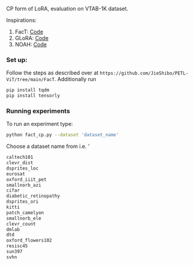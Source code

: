 CP form of LoRA, evaluation on VTAB-1K dataset.

Inspirations:

1. FacT: [Code](https://github.com/JieShibo/PETL-ViT/tree/main/FacT)
2. GLoRA: [Code](https://github.com/Arnav0400/ViT-Slim/tree/master/GLoRA)
3. NOAH: [Code](https://github.com/ZhangYuanhan-AI/NOAH)


### Set up:
Follow the steps as described over at `https://github.com/JieShibo/PETL-ViT/tree/main/FacT`.
Additionally run
``` bash
pip install tqdm
pip install tensorly
```

### Running experiments
To run an experiment type:

``` bash
python fact_cp.py --dataset 'dataset_name'
```

Choose a dataset name from i.e. '

``` bash
caltech101 
clevr_dist           
dsprites_loc  
eurosat
oxford_iiit_pet 
smallnorb_azi
cifar      
diabetic_retinopathy 
dsprites_ori
kitti
patch_camelyon
smallnorb_ele
clevr_count
dmlab                
dtd
oxford_flowers102
resisc45
sun397
svhn
```
